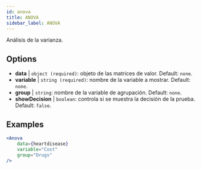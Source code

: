 ```yaml
---
id: anova
title: ANOVA
sidebar_label: ANOVA
---
```


Análisis de la varianza.

## Options

* __data__ | `object (required)`: objeto de las matrices de valor. Default: `none`.
* __variable__ | `string (required)`: nombre de la variable a mostrar. Default: `none`.
* __group__ | `string`: nombre de la variable de agrupación. Default: `none`.
* __showDecision__ | `boolean`: controla si se muestra la decisión de la prueba. Default: `false`.


## Examples

```jsx live
<Anova
    data={heartdisease} 
    variable="Cost"
    group="Drugs"
/>
```
